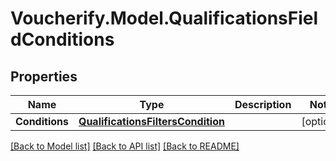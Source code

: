 # Voucherify.Model.QualificationsFieldConditions

## Properties

Name | Type | Description | Notes
------------ | ------------- | ------------- | -------------
**Conditions** | [**QualificationsFiltersCondition**](QualificationsFiltersCondition.md) |  | [optional] 

[[Back to Model list]](../README.md#documentation-for-models) [[Back to API list]](../README.md#documentation-for-api-endpoints) [[Back to README]](../README.md)

